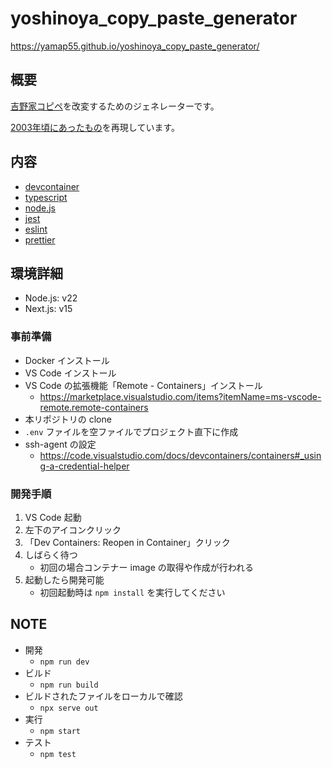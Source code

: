 # yoshinoya_copy_paste_generator

https://yamap55.github.io/yoshinoya_copy_paste_generator/

## 概要

[吉野家コピペ](https://dic.nicovideo.jp/a/%E5%90%89%E9%87%8E%E5%AE%B6%E3%82%B3%E3%83%94%E3%83%9A)を改変するためのジェネレーターです。

[2003年頃にあったもの](https://web.archive.org/web/20031204210402/http://8931.com/yosinoya.php3)を再現しています。

## 内容

- [devcontainer](https://code.visualstudio.com/docs/remote/containers)
- [typescript](https://www.typescriptlang.org/)
- [node.js](https://nodejs.org/ja/)
- [jest](https://jestjs.io/ja/)
- [eslint](https://eslint.org/)
- [prettier](https://prettier.io/)

## 環境詳細

- Node.js: v22
- Next.js: v15

### 事前準備

- Docker インストール
- VS Code インストール
- VS Code の拡張機能「Remote - Containers」インストール
  - https://marketplace.visualstudio.com/items?itemName=ms-vscode-remote.remote-containers
- 本リポジトリの clone
- `.env` ファイルを空ファイルでプロジェクト直下に作成
- ssh-agent の設定
  - https://code.visualstudio.com/docs/devcontainers/containers#_using-a-credential-helper

### 開発手順

1. VS Code 起動
2. 左下のアイコンクリック
3. 「Dev Containers: Reopen in Container」クリック
4. しばらく待つ
   - 初回の場合コンテナー image の取得や作成が行われる
5. 起動したら開発可能
   - 初回起動時は `npm install` を実行してください

## NOTE

- 開発
  - `npm run dev`
- ビルド
  - `npm run build`
- ビルドされたファイルをローカルで確認
  - `npx serve out`
- 実行
  - `npm start`
- テスト
  - `npm test`
